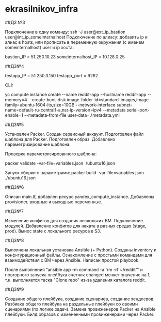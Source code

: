 # ekrasilnikov_infra

##ДЗ №3

Подключение в одну команду: ssh -J user@ext_ip_bastion user@int_ip_someinternalhost
Подключение по алиасу: добавить ip и алиас в hosts, или прописать в переменную окружения (с именем someinternalhost) user и ip хоста.

bastion_IP = 51.250.10.23
someinternalhost_IP = 10.128.0.25

##ДЗ№4

testapp_IP = 51.250.3.150
testapp_port = 9292

CLI:

yc compute instance create --name reddit-app --hostname reddit-app --memory=4 --create-boot-disk image-folder-id=standard-images,image-family=ubuntu-1604-lts,size=10GB --network-interface subnet-name=default-ru-central1-a,nat-ip-version=ipv4 --metadata serial-port-enable=1 --metadata-from-file user-data=.\metadata.yml

##ДЗ№5

Установлен Packer. Создан сервисный аккаунт. Подготовлен файл шаблона для Packer. Подготовлен образ. Добавлено параметризирование шаблона.

Проверка параметризированного шаблона:

packer validate -var-file=variables.json ./ubuntu16.json

Запуск сборки с параметрами:
packer build -var-file=variables.json ./ubuntu16.json

##ДЗ№6

Описан main.tf, добавлен ресурс yandex_compute_instance. Добавлены provisioner, входные и выходные переменные.

##ДЗ№7

Изменение конфигов для создания нескольких ВМ. Подключение модулей. Добавление конфигов для наката в разных средах (stage, prod). Вынос state с локального ресурса в S3.

##ДЗ№8

Выполнена локальная установка Ansible (+ Python). Созданы inventory и конфигурационный файлы. Ознакомление с простыми командами для взаимодействия с ВМ через Ansible. Написан простой playbook.

После выполнения "ansible app -m command -a 'rm -rf ~/reddit'" и повторного запуска плейбука счетчик changed меняет значение на 1, т.к. выполняется таска "Clone repo" из-за удаления каталога reddit.

##ДЗ№9

Создание общего плейбука, создание сценариев, создание хендлеров. Разбивка общего плейбука на раздельные плейбуки со своими сценариями (по логике задач). Замена провиженеров Packer на Ansible плейбуки. Билд образов с измененными провиженерами через Packer.
